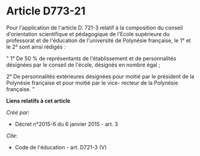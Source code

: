 # Article D773-21

Pour l'application de l'article D. 721-3 relatif à la composition du conseil d'orientation scientifique et pédagogique de
l'Ecole supérieure du professorat et de l'éducation de l'université de Polynésie française, le 1° et le 2° sont ainsi
rédigés : 

" 1° De 50 % de représentants de l'établissement et de personnalités désignées par le conseil de l'école, désignés en nombre
égal ; 

2° De personnalités extérieures désignées pour moitié par le président de la Polynésie française et pour moitié par le vice-
recteur de la Polynésie française. "

**Liens relatifs à cet article**

_Créé par_:

  - Décret n°2015-6 du 6 janvier 2015 - art. 3

_Cite_:

  - Code de l'éducation - art. D721-3 (V)

